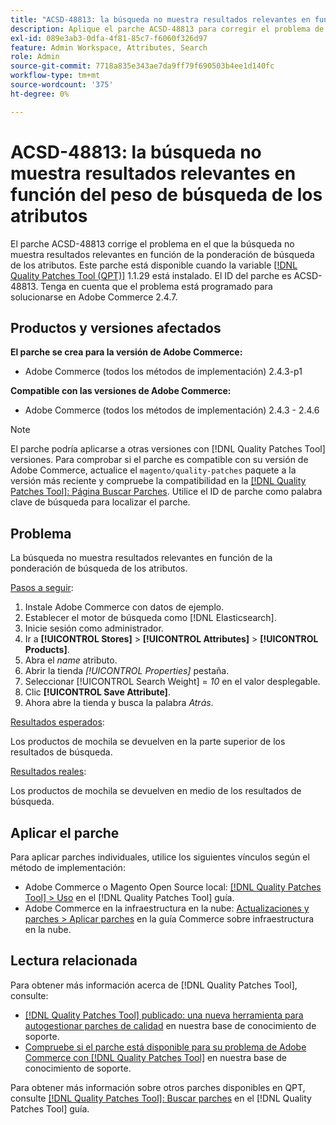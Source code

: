 ```yaml
---
title: "ACSD-48813: la búsqueda no muestra resultados relevantes en función del peso de búsqueda de los atributos"
description: Aplique el parche ACSD-48813 para corregir el problema de Adobe Commerce en el que la búsqueda no muestra resultados relevantes en función de la ponderación de búsqueda de los atributos.
exl-id: 089e3ab3-0dfa-4f81-85c7-f6060f326d97
feature: Admin Workspace, Attributes, Search
role: Admin
source-git-commit: 7718a835e343ae7da9ff79f690503b4ee1d140fc
workflow-type: tm+mt
source-wordcount: '375'
ht-degree: 0%

---
```


# ACSD-48813: la búsqueda no muestra resultados relevantes en función del peso de búsqueda de los atributos

El parche ACSD-48813 corrige el problema en el que la búsqueda no muestra resultados relevantes en función de la ponderación de búsqueda de los atributos. Este parche está disponible cuando la variable [[!DNL Quality Patches Tool (QPT)]](/help/announcements/adobe-commerce-announcements/magento-quality-patches-released-new-tool-to-self-serve-quality-patches.md) 1.1.29 está instalado. El ID del parche es ACSD-48813. Tenga en cuenta que el problema está programado para solucionarse en Adobe Commerce 2.4.7.

## Productos y versiones afectados

**El parche se crea para la versión de Adobe Commerce:**

* Adobe Commerce (todos los métodos de implementación) 2.4.3-p1

**Compatible con las versiones de Adobe Commerce:**

* Adobe Commerce (todos los métodos de implementación) 2.4.3 - 2.4.6

>[!NOTE]
>
>El parche podría aplicarse a otras versiones con [!DNL Quality Patches Tool] versiones. Para comprobar si el parche es compatible con su versión de Adobe Commerce, actualice el `magento/quality-patches` paquete a la versión más reciente y compruebe la compatibilidad en la [[!DNL Quality Patches Tool]: Página Buscar Parches](https://experienceleague.adobe.com/tools/commerce-quality-patches/index.html). Utilice el ID de parche como palabra clave de búsqueda para localizar el parche.

## Problema

La búsqueda no muestra resultados relevantes en función de la ponderación de búsqueda de los atributos.

<u>Pasos a seguir</u>:

1. Instale Adobe Commerce con datos de ejemplo.
1. Establecer el motor de búsqueda como [!DNL Elasticsearch].
1. Inicie sesión como administrador.
1. Ir a **[!UICONTROL Stores]** > **[!UICONTROL Attributes]** > **[!UICONTROL Products]**.
1. Abra el *name* atributo.
1. Abrir la tienda *[!UICONTROL Properties]* pestaña.
1. Seleccionar [!UICONTROL Search Weight] = *10* en el valor desplegable.
1. Clic **[!UICONTROL Save Attribute]**.
1. Ahora abre la tienda y busca la palabra *Atrás*.

<u>Resultados esperados</u>:

Los productos de mochila se devuelven en la parte superior de los resultados de búsqueda.

<u>Resultados reales</u>:

Los productos de mochila se devuelven en medio de los resultados de búsqueda.

## Aplicar el parche

Para aplicar parches individuales, utilice los siguientes vínculos según el método de implementación:

* Adobe Commerce o Magento Open Source local: [[!DNL Quality Patches Tool] > Uso](https://experienceleague.adobe.com/docs/commerce-operations/tools/quality-patches-tool/usage.html) en el [!DNL Quality Patches Tool] guía.
* Adobe Commerce en la infraestructura en la nube: [Actualizaciones y parches > Aplicar parches](https://experienceleague.adobe.com/docs/commerce-cloud-service/user-guide/develop/upgrade/apply-patches.html) en la guía Commerce sobre infraestructura en la nube.

## Lectura relacionada

Para obtener más información acerca de [!DNL Quality Patches Tool], consulte:

* [[!DNL Quality Patches Tool] publicado: una nueva herramienta para autogestionar parches de calidad](/help/announcements/adobe-commerce-announcements/magento-quality-patches-released-new-tool-to-self-serve-quality-patches.md) en nuestra base de conocimiento de soporte.
* [Compruebe si el parche está disponible para su problema de Adobe Commerce con [!DNL Quality Patches Tool]](/help/support-tools/patches-available-in-qpt-tool/check-patch-for-magento-issue-with-magento-quality-patches.md) en nuestra base de conocimiento de soporte.

Para obtener más información sobre otros parches disponibles en QPT, consulte [[!DNL Quality Patches Tool]: Buscar parches](https://experienceleague.adobe.com/tools/commerce-quality-patches/index.html) en el [!DNL Quality Patches Tool] guía.
